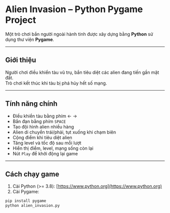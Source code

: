 #  Alien Invasion – Python Pygame Project

 Một trò chơi bắn người ngoài hành tinh được xây dựng bằng **Python** sử dụng thư viện **Pygame**.

---

##  Giới thiệu

Người chơi điều khiển tàu vũ trụ, bắn tiêu diệt các alien đang tiến gần mặt đất.  
Trò chơi kết thúc khi tàu bị phá hủy hết số mạng.

---

##  Tính năng chính

- Điều khiển tàu bằng phím ← →  
- Bắn đạn bằng phím `SPACE`
- Tạo đội hình alien nhiều hàng
- Alien di chuyển trái/phải, tụt xuống khi chạm biên
- Cộng điểm khi tiêu diệt alien
- Tăng level và tốc độ sau mỗi lượt
- Hiển thị điểm, level, mạng sống còn lại
- Nút `Play` để khởi động lại game

---

##  Cách chạy game

1. Cài Python (>= 3.8): [https://www.python.org](https://www.python.org)
2. Cài Pygame:

```bash
pip install pygame
python alien_invasion.py